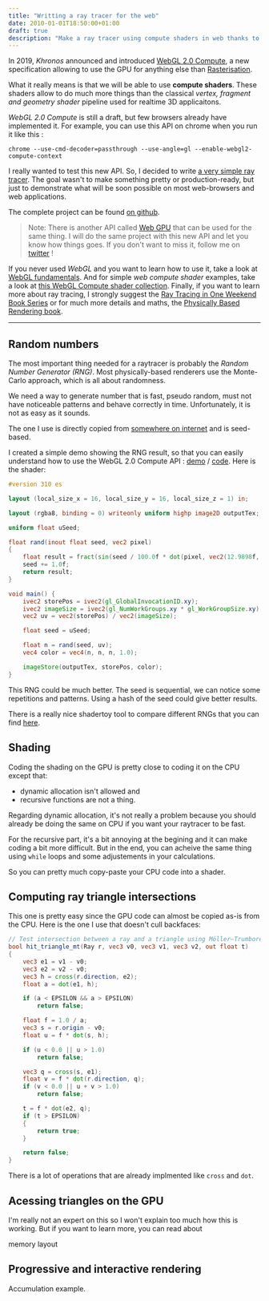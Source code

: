 ```yaml
---
title: "Writting a ray tracer for the web"
date: 2010-01-01T18:50:00+01:00
draft: true
description: "Make a ray tracer using compute shaders in web thanks to WebGL 2.0 Compute."
---
```


In 2019, *Khronos* announced and introduced [WebGL 2.0 Compute](https://www.khronos.org/registry/webgl/specs/latest/2.0-compute/), a new specification allowing to use the GPU for anything else than [Rasterisation](https://en.wikipedia.org/wiki/Rasterisation).

What it really means is that we will be able to use **compute shaders**. These shaders allow to do much more things than the classical *vertex, fragment and geometry shader* pipeline used for realtime 3D applicaitons.

*WebGL 2.0 Compute* is still a draft, but few browsers already have implemented it. For example, you can use this API on chrome when you run it like this :

```
chrome --use-cmd-decoder=passthrough --use-angle=gl --enable-webgl2-compute-context
```

I really wanted to test this new API. So, I decided to write [a very simple ray tracer](https://oktomus.github.io/webgpu-toy-ray-tracer/). The goal wasn't to make something pretty or production-ready, but just to demonstrate what will be soon possible on most web-browsers and web applications.

The complete project can be found [on github](https://github.com/oktomus/webgpu-toy-ray-tracer).

> Note: There is another API called [Web GPU](https://gpuweb.github.io/gpuweb/) that can be used for the same thing. I will do the same project with this new API and let you know how things goes. If you don't want to miss it, follow me on [twitter](https://twitter.com/oktomus) !

If you never used *WebGL* and you want to learn how to use it, take a look at [WebGL fundamentals](https://webglfundamentals.org/). And for simple *web compute shader* examples, take a look at [this WebGL Compute shader collection](https://github.com/9ballsyndrome/WebGL_Compute_shader). Finally, if you want to learn more about ray tracing, I strongly suggest the [Ray Tracing in One Weekend Book Series](https://github.com/RayTracing/raytracing.github.io) or for much more details and maths, the [Physically Based Rendering book](http://www.pbr-book.org/).

--------------

## Random numbers

The most important thing needed for a raytracer is probably the *Random Number Generator (RNG)*.
Most physically-based renderers use the Monte-Carlo approach, which is all about randomness.

We need a way to generate number that is fast, pseudo random, must not have noticeable patterns and behave correctly in time. Unfortunately, it is not as easy as it sounds.

The one I use is directly copied from [somewhere on internet](https://stackoverflow.com/questions/12964279/whats-the-origin-of-this-glsl-rand-one-liner) and is seed-based.

I created a simple demo showing the RNG result, so that you can easily understand how to use the WebGL 2.0 Compute API : [demo](https://oktomus.com/web-experiments/webgl-compute/rng/) / [code](https://github.com/oktomus/web-experiments/tree/master/webgl-compute/rng). Here is the shader:

```glsl
#version 310 es

layout (local_size_x = 16, local_size_y = 16, local_size_z = 1) in;

layout (rgba8, binding = 0) writeonly uniform highp image2D outputTex;

uniform float uSeed;

float rand(inout float seed, vec2 pixel)
{
    float result = fract(sin(seed / 100.0f * dot(pixel, vec2(12.9898f, 78.233f))) * 43758.5453f);
    seed += 1.0f;
    return result;
}

void main() {
    ivec2 storePos = ivec2(gl_GlobalInvocationID.xy);
    ivec2 imageSize = ivec2(gl_NumWorkGroups.xy * gl_WorkGroupSize.xy);
    vec2 uv = vec2(storePos) / vec2(imageSize);

    float seed = uSeed;

    float n = rand(seed, uv);
    vec4 color = vec4(n, n, n, 1.0);

    imageStore(outputTex, storePos, color);
}
```

This RNG could be much better. The seed is sequential, we can notice some repetitions and patterns. Using a hash of the seed could give better results.

There is a really nice shadertoy tool to compare different RNGs that you can find [here](https://www.shadertoy.com/view/wljXDz).

## Shading

Coding the shading on the GPU is pretty close to coding it on the CPU except that:
- dynamic allocation isn't allowed and
- recursive functions are not a thing.

Regarding dynamic allocation, it's not really a problem because you should already be doing the same on CPU if you want your raytracer to be fast.

For the recursive part, it's a bit annoying at the begining and it can make coding a bit more difficult. But in the end, you can acheive the same thing using `while` loops and some adjustements in your calculations.

So you can pretty much copy-paste your CPU code into a shader.

## Computing ray triangle intersections

This one is pretty easy since the GPU code can almost be copied as-is from the CPU. Here is the one I use that doesn't cull backfaces:

```glsl
// Test intersection between a ray and a triangle using Möller–Trumbore algorithm.
bool hit_triangle_mt(Ray r, vec3 v0, vec3 v1, vec3 v2, out float t)
{
    vec3 e1 = v1 - v0;
    vec3 e2 = v2 - v0;
    vec3 h = cross(r.direction, e2);
    float a = dot(e1, h);

    if (a < EPSILON && a > EPSILON)
        return false;

    float f = 1.0 / a;
    vec3 s = r.origin - v0;
    float u = f * dot(s, h);

    if (u < 0.0 || u > 1.0)
        return false;

    vec3 q = cross(s, e1);
    float v = f * dot(r.direction, q);
    if (v < 0.0 || u + v > 1.0)
        return false;

    t = f * dot(e2, q);
    if (t > EPSILON)
    {
        return true;
    }

    return false;
}
```

There is a lot of operations that are already implmented like `cross` and `dot`.

## Acessing triangles on the GPU

I'm really not an expert on this so I won't explain too much how this is working. But if you want to learn more, you can read about

memory layout

## Progressive and interactive rendering

Accumulation example.


